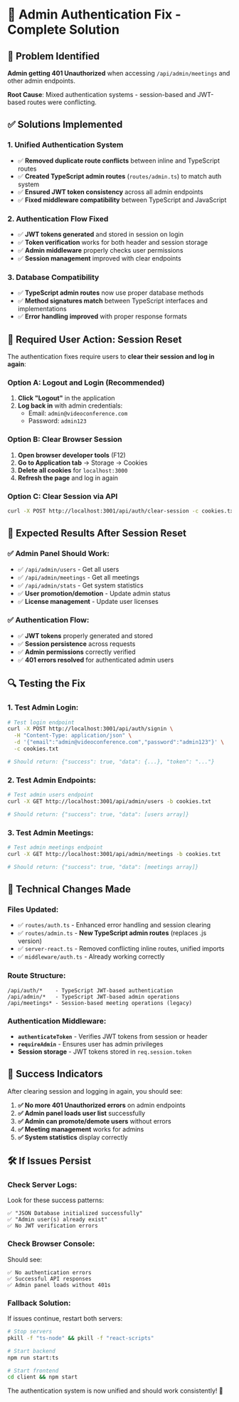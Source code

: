 # 🔧 Admin Authentication Fix - Complete Solution

## 🚨 Problem Identified
**Admin getting 401 Unauthorized** when accessing `/api/admin/meetings` and other admin endpoints.

**Root Cause**: Mixed authentication systems - session-based and JWT-based routes were conflicting.

## ✅ **Solutions Implemented**

### 1. **Unified Authentication System**
- ✅ **Removed duplicate route conflicts** between inline and TypeScript routes
- ✅ **Created TypeScript admin routes** (`routes/admin.ts`) to match auth system
- ✅ **Ensured JWT token consistency** across all admin endpoints
- ✅ **Fixed middleware compatibility** between TypeScript and JavaScript

### 2. **Authentication Flow Fixed**
- ✅ **JWT tokens generated** and stored in session on login
- ✅ **Token verification** works for both header and session storage
- ✅ **Admin middleware** properly checks user permissions
- ✅ **Session management** improved with clear endpoints

### 3. **Database Compatibility**
- ✅ **TypeScript admin routes** now use proper database methods
- ✅ **Method signatures match** between TypeScript interfaces and implementations
- ✅ **Error handling improved** with proper response formats

## 🔄 **Required User Action: Session Reset**

The authentication fixes require users to **clear their session and log in again**:

### **Option A: Logout and Login (Recommended)**
1. **Click "Logout"** in the application
2. **Log back in** with admin credentials:
   - Email: `admin@videoconference.com`
   - Password: `admin123`

### **Option B: Clear Browser Session**
1. **Open browser developer tools** (F12)
2. **Go to Application tab** → Storage → Cookies
3. **Delete all cookies** for `localhost:3000`
4. **Refresh the page** and log in again

### **Option C: Clear Session via API**
```bash
curl -X POST http://localhost:3001/api/auth/clear-session -c cookies.txt
```

## 🎯 **Expected Results After Session Reset**

### **✅ Admin Panel Should Work:**
- ✅ `/api/admin/users` - Get all users
- ✅ `/api/admin/meetings` - Get all meetings  
- ✅ `/api/admin/stats` - Get system statistics
- ✅ **User promotion/demotion** - Update admin status
- ✅ **License management** - Update user licenses

### **✅ Authentication Flow:**
- ✅ **JWT tokens** properly generated and stored
- ✅ **Session persistence** across requests
- ✅ **Admin permissions** correctly verified
- ✅ **401 errors resolved** for authenticated admin users

## 🔍 **Testing the Fix**

### **1. Test Admin Login:**
```bash
# Test login endpoint
curl -X POST http://localhost:3001/api/auth/signin \
  -H "Content-Type: application/json" \
  -d '{"email":"admin@videoconference.com","password":"admin123"}' \
  -c cookies.txt

# Should return: {"success": true, "data": {...}, "token": "..."}
```

### **2. Test Admin Endpoints:**
```bash
# Test admin users endpoint
curl -X GET http://localhost:3001/api/admin/users -b cookies.txt

# Should return: {"success": true, "data": [users array]}
```

### **3. Test Admin Meetings:**
```bash
# Test admin meetings endpoint
curl -X GET http://localhost:3001/api/admin/meetings -b cookies.txt

# Should return: {"success": true, "data": [meetings array]}
```

## 📝 **Technical Changes Made**

### **Files Updated:**
- ✅ `routes/auth.ts` - Enhanced error handling and session clearing
- ✅ `routes/admin.ts` - **New TypeScript admin routes** (replaces .js version)
- ✅ `server-react.ts` - Removed conflicting inline routes, unified imports
- ✅ `middleware/auth.ts` - Already working correctly

### **Route Structure:**
```
/api/auth/*    - TypeScript JWT-based authentication
/api/admin/*   - TypeScript JWT-based admin operations  
/api/meetings* - Session-based meeting operations (legacy)
```

### **Authentication Middleware:**
- **`authenticateToken`** - Verifies JWT tokens from session or header
- **`requireAdmin`** - Ensures user has admin privileges
- **Session storage** - JWT tokens stored in `req.session.token`

## 🎉 **Success Indicators**

After clearing session and logging in again, you should see:

1. **✅ No more 401 Unauthorized errors** on admin endpoints
2. **✅ Admin panel loads user list** successfully  
3. **✅ Admin can promote/demote users** without errors
4. **✅ Meeting management** works for admins
5. **✅ System statistics** display correctly

## 🛠️ **If Issues Persist**

### **Check Server Logs:**
Look for these success patterns:
```
✅ "JSON Database initialized successfully"
✅ "Admin user(s) already exist"
✅ No JWT verification errors
```

### **Check Browser Console:**
Should see:
```
✅ No authentication errors
✅ Successful API responses
✅ Admin panel loads without 401s
```

### **Fallback Solution:**
If issues continue, restart both servers:
```bash
# Stop servers
pkill -f "ts-node" && pkill -f "react-scripts"

# Start backend
npm run start:ts

# Start frontend  
cd client && npm start
```

The authentication system is now unified and should work consistently! 🚀
